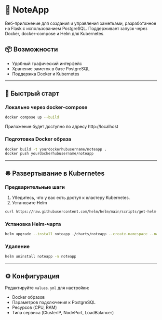 # 📝 NoteApp

Веб-приложение для создания и управления заметками, разработанное на Flask с использованием PostgreSQL. Поддерживает запуск через Docker, docker-compose и Helm для Kubernetes.

## 📦 Возможности

- Удобный графический интерфейс
- Хранение заметок в базе PostgreSQL
- Поддержка Docker и Kubernetes

---

## 🚀 Быстрый старт

### Локально через docker-compose

```bash
docker compose up --build
```

Приложение будет доступно по адресу http://localhost

### Подготовка Docker образа

```bash
docker build -t yourdockerhubusername/noteapp .
docker push yourdockerhubusername/noteapp
```

---

## ☸️ Развертывание в Kubernetes

### Предварительные шаги

1. Убедитесь, что у вас есть доступ к кластеру Kubernetes.
2. Установите Helm

```bash
curl https://raw.githubusercontent.com/helm/helm/main/scripts/get-helm-3 | bash
```

### Установка Helm-чарта

```bash
helm upgrade --install noteapp ./charts/noteapp --create-namespace --namespace noteapp
```

### Удаление

```bash
helm uninstall noteapp -n noteapp
```


---

## ⚙️ Конфигурация

Редактируйте `values.yml` для настройки:

* Docker образов
* Параметров подключения к PostgreSQL
* Ресурсов (CPU, RAM)
* Типа сервиса (ClusterIP, NodePort, LoadBalancer)
